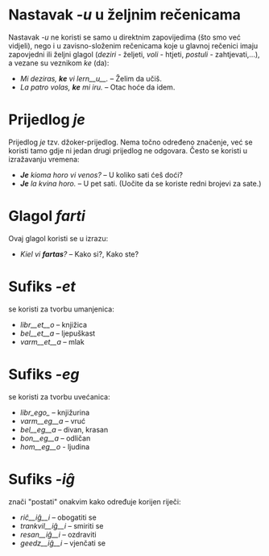# Nastavak *-u* u željnim rečenicama

Nastavak *-u* ne koristi se samo u direktnim zapovijedima (što smo već vidjeli), nego i u zavisno-složenim rečenicama koje u glavnoj rečenici imaju zapovjedni ili željni glagol (*deziri* - željeti, *voli* - htjeti, *postuli* - zahtjevati,...), a vezane su veznikom *ke* (da):

- *Mi deziras, __ke__ vi lern__u__.* – Želim da učiš.
- *La patro volas, __ke__ mi iru.* – Otac hoće da idem. 
 
# Prijedlog *je*

Prijedlog *je* tzv. džoker-prijedlog. Nema točno određeno značenje, već se koristi tamo gdje ni jedan drugi prijedlog ne odgovara. Često se koristi u izražavanju vremena:

- *__Je__ kioma horo vi venos?* – U koliko sati ćeš doći?
- *__Je__ la kvina horo.* – U pet sati. (Uočite da se koriste redni brojevi za sate.)
 

# Glagol *farti*

Ovaj glagol koristi se u izrazu:

- *Kiel vi __fartas__?* – Kako si?, Kako ste?


# Sufiks *-et*

se koristi za tvorbu umanjenica:

- *libr__et__o* – knjižica
- *bel__et__a*  – ljepuškast
- *varm__et__a* – mlak
 

# Sufiks *-eg*

se koristi za tvorbu uvećanica:

- *libr_ego_*    – knjižurina
- *varm__eg__a*  – vruć
- *bel__eg__a*   – divan, krasan
- *bon__eg__a*   – odličan
- *hom__eg__o*   - ljudina


# Sufiks *-iĝ*

znači "postati" onakvim kako određuje korijen riječi:

- *riĉ__iĝ__i*      – obogatiti se
- *trankvil__iĝ__i* – smiriti se
- *resan__iĝ__i*    – ozdraviti
- *geedz__iĝ__i*    – vjenčati se
 

